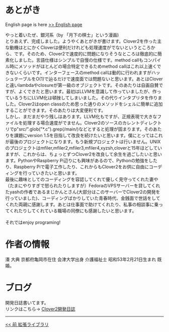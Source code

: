 # あとがき

English page is here [>> English page](conclusion-en)

やっと着いたぜ、銀河系（by 「月下の棋士」という漫画)<br>
とりあえず、完成しました。ようやくあとがきが書けます。Clover2を作った主な動機はとにかくCloverは便利だけれども処理速度がでないというところから、です。そのため、Clover2で速度的に問題になりそうなところは徹底的に簡素化しました。言語仕様はシンプルで自慢の仕様です。method callもコンパイル時にメソッドがほとんどの場合特定できるためmethod callはこれ以上速くできないくらいです。インターフェースのmethod callは動的に行われますがハッシュテーブルをO(1)で辿るだけで速度面では問題ないと思います。あとはCloverと違いlambdaやclosureが第一級のオブジェクトです。そのあたりは自画自賛ですが、よくできたと思います。最初はLLVMを意識して作っていましたが、作っているうちにLLVM化は頓挫してしまいました。その代りインタプリタを作りました。Clover2はopen classのため思った通りのメソッドをシェルに簡単に追加することができます。そのあたりは大変便利です。<br>
しかし、まだまだやり残しはあります。LLVM化もですが、正規表現で大きなファイルを処理する場合速度がでません。Clover2のソースのカレントディレクトリでp"src/".glob("*.c").grep(/main/)などとすると処理が固まります。そのあたりを課題にversion 1.5を目指して改良を続けたいと思います。僕にとってはこれが最後のプロジェクトになります。もう新規プロジェクトは行いません。UNIXのプロジェクトはmfiler,mfiler2,mfiler3,mfiler4,xyzsh,cloverと15年ほどしていますが、これからは、ちょっとずつClover2を改良して余生を過ごしたいと思います。PythonやRaspberry Pi辺りにも興味があるので、Pythonの勉強をしたり、Raspberry Piで電子工作したり、これからもClover2をお供に自由にコーディングを行っていきたいと思います。<br>
最後に趣味としてのコーディングを容認してくれて優しく見守ってくれた妻や（たまにやりすぎで怒られたりしますが）FedoraのVPSサーバーを貸してくれたyashの作者であるまじかんとさん(大部分はこのサーバーでClover2の開発を行っていました)、コーディングばかりしていた青春時代、金銭面で世話をしてくれた両親に感謝します。あとは仕事面で助けてくれたり、私事の相談事に乗ってくれたりしてくれている職場の同僚にも感謝したいと思います。<br>
<br>
それではenjoy programing!<br>

# 作者の情報

湊 大典 京都府亀岡市在住 会津大学出身 介護福祉士 昭和53年2月21日生まれ 既婚。

# ブログ

開発日誌書いてます。<br>
リンクはこちら→ <a href="http://daisukeminato.hatenablog.jp">Clover2開発日誌</a><br>

----

[<< 前 拡張ライブラリ](extension)
